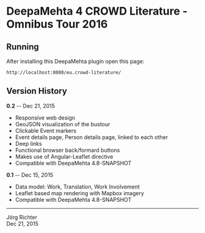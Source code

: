 
DeepaMehta 4 CROWD Literature - Omnibus Tour 2016
=================================================


Running
-------

After installing this DeepaMehta plugin open this page:

    http://localhost:8080/eu.crowd-literature/


Version History
---------------

**0.2** -- Dec 21, 2015

* Responsive web design
* GeoJSON visualization of the bustour
* Clickable Event markers
* Event details page, Person details page, linked to each other
* Deep links
* Functional browser back/formard buttons
* Makes use of Angular-Leaflet directive
* Compatible with DeepaMehta 4.8-SNAPSHOT

**0.1** -- Dec 15, 2015

* Data model: Work, Translation, Work Involvement
* Leaflet based map rendering with Mapbox imagery
* Compatible with DeepaMehta 4.8-SNAPSHOT


------------
Jörg Richter  
Dec 21, 2015
